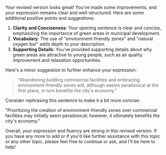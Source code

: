 
Your revised version looks great! You've made some improvements, and your expression remains clear and well-structured. Here are some additional positive points and suggestions:

1. **Clarity and Conciseness**: Your opening sentence is clear and concise, emphasizing the importance of green areas in municipal development.
2. **Vocabulary**: The use of "environment-friendly zones" and "natural oxygen bar" adds depth to your description.
3. **Supporting Details**: You've provided supporting details about why green areas are attractive to young people, such as air quality improvement and relaxation opportunities.

Here's a minor suggestion to further enhance your expression:

> "Abandoning building commercial facilities and embracing environment-friendly zones will, although seems paradoxical at the first place, in turn benefits the city's economy."

Consider rephrasing this sentence to make it a bit more concise:

"Prioritizing the creation of environment-friendly zones over commercial facilities may initially seem paradoxical; however, it ultimately benefits the city's economy."

Overall, your expression and fluency are strong in this revised version. If you have any more to add or if you'd like further assistance with this topic or any other topic, please feel free to continue or ask, and I'll be here to help!